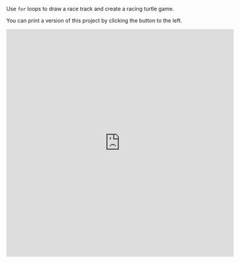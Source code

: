 Use `for` loops to draw a race track and create a racing turtle game.

You can print a version of this project by clicking the button to the left.

<iframe src="https://editor.raspberrypi.org/en/embed/viewer/turtle-race-solution" width="600" height="600" frameborder="0" marginwidth="0" marginheight="0" allowfullscreen> </iframe>

